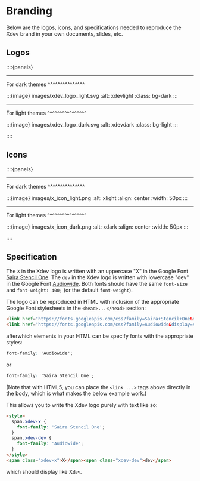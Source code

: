 # Branding

Below are the logos, icons, and specifications needed to reproduce the Xdev brand in your own documents, slides, etc.

## Logos

::::{panels}

---

For dark themes
^^^^^^^^^^^^^^^

:::{image} images/xdev_logo_light.svg
:alt: xdevlight
:class: bg-dark
:::

---

For light themes
^^^^^^^^^^^^^^^^

:::{image} images/xdev_logo_dark.svg
:alt: xdevdark
:class: bg-light
:::

::::

## Icons

::::{panels}

---

For dark themes
^^^^^^^^^^^^^^^

:::{image} images/x_icon_light.png
:alt: xlight
:align: center
:width: 50px
:::

---

For light themes
^^^^^^^^^^^^^^^^

:::{image} images/x_icon_dark.png
:alt: xdark
:align: center
:width: 50px
:::

::::

## Specification

The `X` in the Xdev logo is written with an uppercase "X" in the Google Font
[Saira Stencil One](https://fonts.google.com/specimen/Saira+Stencil+One).
The `dev` in the Xdev logo is written with lowercase "dev" in the Google Font
[Audiowide](https://fonts.google.com/specimen/Audiowide?query=audiowide).
Both fonts should have the same `font-size` and `font-weight: 400;` (or the
default `font-weight`).

The logo can be reproduced in HTML with inclusion of the appropriate Google
Font stylesheets in the `<head>...</head>` section:

```html
<link href="https://fonts.googleapis.com/css?family=Saira+Stencil+One&display=swap" rel="stylesheet">
<link href="https://fonts.googleapis.com/css?family=Audiowide&display=swap" rel="stylesheet">
```

afterwhich elements in your HTML can be specify fonts with the appropriate styles:

```css
font-family: 'Audiowide';
```

or

```css
font-family: 'Saira Stencil One';
```
(Note that with HTML5, you can place the `<link ...>` tags above directly in the body,
which is what makes the below example work.)

This allows you to write the Xdev logo purely with text like so:

```html
<style>
  span.xdev-x {
    font-family: 'Saira Stencil One';
  }
  span.xdev-dev {
    font-family: 'Audiowide';
  }
</style>
<span class="xdev-x">X</span><span class="xdev-dev">dev</span>
```

which should display like <span style="font-family: 'Saira Stencil One'">X</span><span style="font-family: 'Audiowide';">dev</span>.
